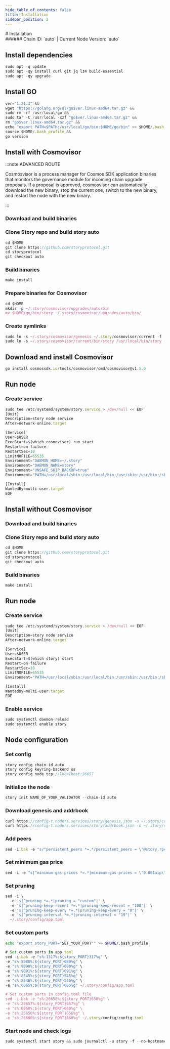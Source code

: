 ```yaml
---
hide_table_of_contents: false
title: Installation
sidebar_position: 2
---
```


<div class="h1-with-icon icon-story">
# Installation
</div>
###### Chain ID: `auto` | Current Node Version: `auto`

## Install dependencies

```js
sudo apt -q update
sudo apt -qy install curl git jq lz4 build-essential
sudo apt -qy upgrade
```

## Install GO
```js
ver="1.21.3" &&
wget "https://golang.org/dl/go$ver.linux-amd64.tar.gz" &&
sudo rm -rf /usr/local/go &&
sudo tar -C /usr/local -xzf "go$ver.linux-amd64.tar.gz" &&
rm "go$ver.linux-amd64.tar.gz" &&
echo "export PATH=$PATH:/usr/local/go/bin:$HOME/go/bin" >> $HOME/.bash_profile &&
source $HOME/.bash_profile &&
go version
```

## Install with Cosmovisor
:::note ADVANCED ROUTE

Cosmosvisor is a process manager for Cosmos SDK application binaries that monitors the governance module for incoming chain upgrade proposals. If a proposal is approved, cosmosvisor can automatically download the new binary, stop the current one, switch to the new binary, and restart the node with the new binary.

:::
### Download and build binaries
### Clone Story repo and build story auto
```js
cd $HOME
git clone https://github.com/storyprotocol.git
cd storyprotocol
git checkout auto
```

### Build binaries
```js
make install
```
### Prepare binaries for Cosmovisor
```js
cd $HOME
mkdir -p ~/.story/cosmovisor/upgrades/auto/bin
mv $HOME/go/bin/story ~/.story/cosmovisor/upgrades/auto/bin/
```

### Create symlinks
```js
sudo ln -s ~/.story/cosmovisor/genesis ~/.story/cosmovisor/current -f
sudo ln -s ~/.story/cosmovisor/current/bin/story /usr/local/bin/story -f
```

## Download and install Cosmovisor
```js
go install cosmossdk.io/tools/cosmovisor/cmd/cosmovisor@v1.5.0
```

## Run node
### Create service
```js
sudo tee /etc/systemd/system/story.service > /dev/null << EOF
[Unit]
Description=story node service
After=network-online.target

[Service]
User=$USER
ExecStart=$(which cosmovisor) run start
Restart=on-failure
RestartSec=10
LimitNOFILE=65535
Environment="DAEMON_HOME=~/.story"
Environment="DAEMON_NAME=story"
Environment="UNSAFE_SKIP_BACKUP=true"
Environment="PATH=/usr/local/sbin:/usr/local/bin:/usr/sbin:/usr/bin:/sbin:/bin:/usr/games:/usr/local/games:/snap/bin:~/.story/cosmovisor/current/bin"

[Install]
WantedBy=multi-user.target
EOF
```

## Install without Cosmovisor

### Download and build binaries
### Clone Story repo and build story auto
```js
cd $HOME
git clone https://github.com/storyprotocol.git
cd storyprotocol
git checkout auto
```

### Build binaries
```js
make install
```

## Run node
### Create service
```js
sudo tee /etc/systemd/system/story.service > /dev/null << EOF
[Unit]
Description=story node service
After=network-online.target

[Service]
User=$USER
ExecStart=$(which story) start
Restart=on-failure
RestartSec=10
LimitNOFILE=65535
Environment="PATH=/usr/local/sbin:/usr/local/bin:/usr/sbin:/usr/bin:/sbin:/bin:/usr/games:/usr/local/games:/snap/bin"

[Install]
WantedBy=multi-user.target
EOF
```

### Enable service
```js
sudo systemctl daemon-reload
sudo systemctl enable story
```

## Node configuration
### Set config
```js
story config chain-id auto
story config keyring-backend os
story config node tcp://localhost:26657
```

### Initialize the node
```js
story init NAME_OF_YOUR_VALIDATOR --chain-id auto
```

### Download genesis and addrbook
```js
curl https://config-t.noders.services/story/genesis.json -o ~/.story/config/genesis.json
curl https://config-t.noders.services/story/addrbook.json -o ~/.story/config/addrbook.json
```
### Add peers
```js
sed -i.bak -e "s/^persistent_peers *=.*/persistent_peers = \"@story.rpc.noders.services:\"/" ~/.story/config/config.toml
```

### Set minimum gas price
```js
sed -i -e "s|^minimum-gas-prices *=.*|minimum-gas-prices = \"0.001aip\"|" ~/.story/config/app.toml
```
### Set pruning
```js
sed -i \
  -e 's|^pruning *=.*|pruning = "custom"|' \
  -e 's|^pruning-keep-recent *=.*|pruning-keep-recent = "100"|' \
  -e 's|^pruning-keep-every *=.*|pruning-keep-every = "0"|' \
  -e 's|^pruning-interval *=.*|pruning-interval = "19"|' \
  ~/.story/config/app.toml
```

### Set custom ports

```bash
echo "export story_PORT="SET_YOUR_PORT"" >> $HOME/.bash_profile
```

```js
# Set custom ports in app.toml
sed -i.bak -e "s%:1317%:${story_PORT}317%g" \
-e "s%:8080%:${story_PORT}080%g" \
-e "s%:9090%:${story_PORT}090%g" \
-e "s%:9091%:${story_PORT}091%g" \
-e "s%:8545%:${story_PORT}545%g" \
-e "s%:8546%:${story_PORT}546%g" \
-e "s%:6065%:${story_PORT}065%g" ~/.story/config/app.toml

# Set custom ports in config.toml file
sed -i.bak -e "s%:26658%:${story_PORT}658%g" \
-e "s%:26657%:${story_PORT}657%g" \
-e "s%:6060%:${story_PORT}060%g" \
-e "s%:26656%:${story_PORT}656%g" \
-e "s%:26660%:${story_PORT}660%g" ~/.story/config/config.toml
```

### Start node and check logs
```js
sudo systemctl start story && sudo journalctl -u story -f --no-hostname -o cat
```